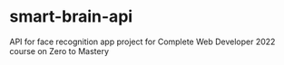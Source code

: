 # smart-brain-api
API for face recognition app project for Complete Web Developer 2022 course on Zero to Mastery

